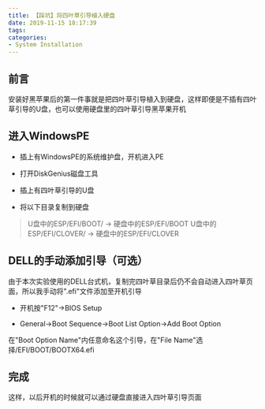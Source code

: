 ```yaml
---
title: 【踩坑】将四叶草引导植入硬盘
date: 2019-11-15 18:17:39
tags:
categories:
- System Installation
---
```


## 前言

安装好黑苹果后的第一件事就是把四叶草引导植入到硬盘，这样即便是不插有四叶草引导的U盘，也可以使用硬盘里的四叶草引导黑苹果开机

<!-- more -->

## 进入WindowsPE

- 插上有WindowsPE的系统维护盘，开机进入PE

- 打开DiskGenius磁盘工具

- 插上有四叶草引导的U盘

- 将以下目录复制到硬盘

> U盘中的ESP/EFI/BOOT/ -> 硬盘中的ESP/EFI/BOOT
> U盘中的ESP/EFI/CLOVER/ -> 硬盘中的ESP/EFI/CLOVER

## DELL的手动添加引导（可选）

由于本次实验使用的DELL台式机，复制完四叶草目录后仍不会自动进入四叶草页面，所以我手动将".efi"文件添加至开机引导

- 开机按"F12"->BIOS Setup

- General->Boot Sequence->Boot List Option->Add Boot Option

在"Boot Option Name"内任意命名这个引导，在"File Name"选择/EFI/BOOT/BOOTX64.efi


## 完成

这样，以后开机的时候就可以通过硬盘直接进入四叶草引导页面
